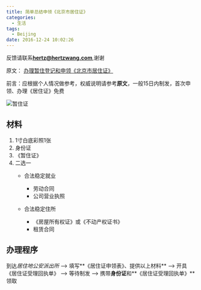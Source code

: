 ```yaml
---
title: 简单总结申领《北京市居住证》
categories:
  - 生活
tags:
  - Beijing
date: 2016-12-24 10:02:26
---
```


反馈请联系[**hertz@hertzwang.com**](mailto:hertz@hertzwang.com),谢谢

原文： [办理暂住登记和申领《北京市居住证》](http://www.bjgaj.gov.cn/web/detail_getWsgsInfo_36953_col1351.html)

前言：应根据个人情况做参考，权威说明请参考**原文**，一般15日内制发，首次申领、办理《居住证》免费

<!-- more -->

![暂住证](./images/BJResidence-KITAS.png "暂住证")

## 材料

1. 1寸白底彩照1张
2. 身份证
3. 《暂住证》
4. 二选一
	* 合法稳定就业
		* 劳动合同
		* 公司营业执照

	* 合法稳定住所
		* 《房屋所有权证》或《不动产权证书》
		* 租赁合同 
		
		
## 办理程序

到达*居住地公安派出所* --> 填写**《居住证申领表》、提供以上材料** --> 开具《居住证受理回执单》 --> 等待制发 --> 携带**身份证**和**《居住证受理回执单》**领取
